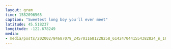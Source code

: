 ```yaml
---
layout: gram
time: 1582096565
caption: "Sweetest long boy you'll ever meet"
latitude: 45.518237
longitude: -122.678249
media:
- media/posts/202002/84687079_2457011681228258_6142470441554382824_n_18130186018061403.jpg
---
```

